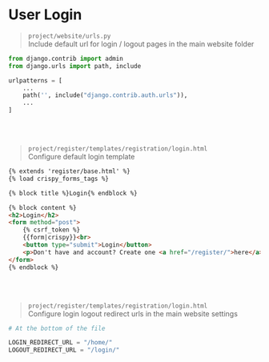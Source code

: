  # User Login

> `project/website/urls.py` <br>
> Include default url for login / logout pages in the main website folder

```python
from django.contrib import admin
from django.urls import path, include

urlpatterns = [
    ...
    path('', include("django.contrib.auth.urls")),
    ...
]
```

<br>
<br>

> `project/register/templates/registration/login.html` <br>
> Configure default login template

```html
{% extends 'register/base.html' %}
{% load crispy_forms_tags %}

{% block title %}Login{% endblock %}

{% block content %}
<h2>Login</h2>
<form method="post">
    {% csrf_token %}
    {{form|crispy}}<br>
    <button type="submit">Login</button>
    <p>Don't have and account? Create one <a href="/register/">here</a></p>
</form>
{% endblock %}
```

<br>
<br>

> `project/register/templates/registration/login.html` <br>
> Configure login logout redirect urls in the main website settings

```python
# At the bottom of the file

LOGIN_REDIRECT_URL = "/home/"
LOGOUT_REDIRECT_URL = "/login/"
```